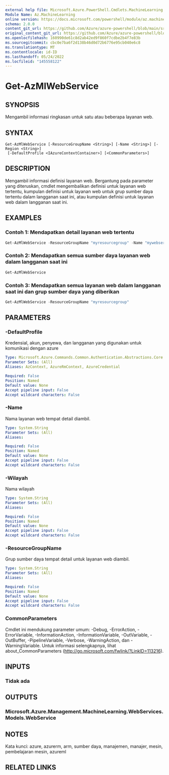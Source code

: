 ```yaml
---
external help file: Microsoft.Azure.PowerShell.Cmdlets.MachineLearning.dll-Help.xml
Module Name: Az.MachineLearning
online version: https://docs.microsoft.com/powershell/module/az.machinelearning/get-azmlwebservice
schema: 2.0.0
content_git_url: https://github.com/Azure/azure-powershell/blob/main/src/MachineLearning/MachineLearning/help/Get-AzMlWebService.md
original_content_git_url: https://github.com/Azure/azure-powershell/blob/main/src/MachineLearning/MachineLearning/help/Get-AzMlWebService.md
ms.openlocfilehash: 160990de61c8d2ab42ed9f860f7cdbe2b4f7e83b
ms.sourcegitcommit: cbc0e7ba6f2d138b46d0d72b6776e95cb040e6c8
ms.translationtype: MT
ms.contentlocale: id-ID
ms.lasthandoff: 05/24/2022
ms.locfileid: "145558122"
---
```

# Get-AzMlWebService

## SYNOPSIS
Mengambil informasi ringkasan untuk satu atau beberapa layanan web.

## SYNTAX

```
Get-AzMlWebService [-ResourceGroupName <String>] [-Name <String>] [-Region <String>]
 [-DefaultProfile <IAzureContextContainer>] [<CommonParameters>]
```

## DESCRIPTION
Mengambil informasi definisi layanan web.
Bergantung pada parameter yang diteruskan, cmdlet mengembalikan definisi untuk layanan web tertentu, kumpulan definisi untuk layanan web untuk grup sumber daya tertentu dalam langganan saat ini, atau kumpulan definisi untuk layanan web dalam langganan saat ini.

## EXAMPLES

### Contoh 1: Mendapatkan detail layanan web tertentu
```powershell
Get-AzMlWebService -ResourceGroupName "myresourcegroup" -Name "mywebservicename"
```

### Contoh 2: Mendapatkan semua sumber daya layanan web dalam langganan saat ini
```powershell
Get-AzMlWebService
```

### Contoh 3: Mendapatkan semua layanan web dalam langganan saat ini dan grup sumber daya yang diberikan
```powershell
Get-AzMlWebService -ResourceGroupName "myresourcegroup"
```

## PARAMETERS

### -DefaultProfile
Kredensial, akun, penyewa, dan langganan yang digunakan untuk komunikasi dengan azure

```yaml
Type: Microsoft.Azure.Commands.Common.Authentication.Abstractions.Core.IAzureContextContainer
Parameter Sets: (All)
Aliases: AzContext, AzureRmContext, AzureCredential

Required: False
Position: Named
Default value: None
Accept pipeline input: False
Accept wildcard characters: False
```

### -Name
Nama layanan web tempat detail diambil.

```yaml
Type: System.String
Parameter Sets: (All)
Aliases:

Required: False
Position: Named
Default value: None
Accept pipeline input: False
Accept wildcard characters: False
```

### -Wilayah
Nama wilayah

```yaml
Type: System.String
Parameter Sets: (All)
Aliases:

Required: False
Position: Named
Default value: None
Accept pipeline input: False
Accept wildcard characters: False
```

### -ResourceGroupName
Grup sumber daya tempat detail untuk layanan web diambil.

```yaml
Type: System.String
Parameter Sets: (All)
Aliases:

Required: False
Position: Named
Default value: None
Accept pipeline input: False
Accept wildcard characters: False
```

### CommonParameters
Cmdlet ini mendukung parameter umum: -Debug, -ErrorAction, -ErrorVariable, -InformationAction, -InformationVariable, -OutVariable, -OutBuffer, -PipelineVariable, -Verbose, -WarningAction, dan -WarningVariable. Untuk informasi selengkapnya, lihat about_CommonParameters (http://go.microsoft.com/fwlink/?LinkID=113216).

## INPUTS

### Tidak ada

## OUTPUTS

### Microsoft.Azure.Management.MachineLearning.WebServices.Models.WebService

## NOTES
Kata kunci: azure, azurerm, arm, sumber daya, manajemen, manajer, mesin, pembelajaran mesin, azureml

## RELATED LINKS
